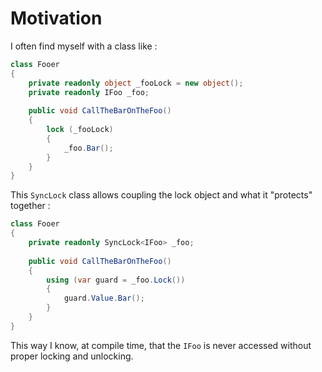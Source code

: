 # Motivation

I often find myself with a class like :

```cs
class Fooer
{
    private readonly object _fooLock = new object();
    private readonly IFoo _foo;
    
    public void CallTheBarOnTheFoo()
    {
        lock (_fooLock)
        {
            _foo.Bar();
        }
    }
}
```

This `SyncLock` class allows coupling the lock object and what it "protects" together :

```cs
class Fooer
{
    private readonly SyncLock<IFoo> _foo;
    
    public void CallTheBarOnTheFoo()
    {
        using (var guard = _foo.Lock())
        {
            guard.Value.Bar();
        }
    }
}
```

This way I know, at compile time, that the `IFoo` is never accessed without proper locking and unlocking.
